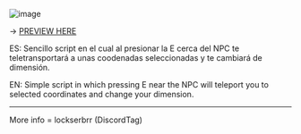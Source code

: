 ![image](https://cdn.discordapp.com/attachments/1145651355608948826/1145651379365486632/image.png)

-> [PREVIEW HERE](https://streamable.com/2lndg0) 

ES: Sencillo script en el cual al presionar la E cerca del NPC te teletransportará a unas coodenadas seleccionadas y te cambiará de dimensión.

EN: Simple script in which pressing E near the NPC will teleport you to selected coordinates and change your dimension.

------------------------------------
More info = lockserbrr (DiscordTag)
